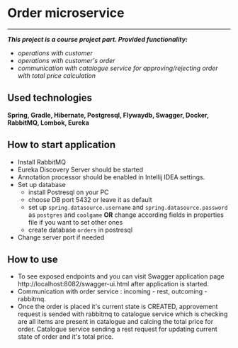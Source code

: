 # Order microservice
____
*__This project is a course project part. Provided functionality:__*
- *operations with customer*
- *operations with customer's order*
- *communication with catalogue service for approving/rejecting order with total price calculation*
## Used technologies
**Spring, Gradle, Hibernate, Postgresql, Flywaydb, Swagger, Docker, RabbitMQ, Lombok, Eureka**
## How to start application
- Install RabbitMQ
- Eureka Discovery Server should be started
- Annotation processor should be enabled in Intellij IDEA settings.
- Set up database
    - install Postresql on your PC
    - choose DB port 5432 or leave it as default
    - set up `spring.datasource.username` and `spring.datasource.password` as `postgres` and `coolgame` **OR** change according fields in properties file if you want to set other ones
    - create database `orders` in postresql
- Change server port if needed
   
## How to use
- To see exposed endpoints and you can visit Swagger application page http://localhost:8082/swagger-ui.html after application is started.
- Communication with order service : incoming - rest, outcoming - rabbitmq.
- Once the order is placed it's current state is CREATED, approvement request is sended with rabbitmq to catalogue service which is checking
are all items are present in catalogue and calcing the total price for order. Catalogue service sending a rest request for updating current 
state of order and it's total price.
